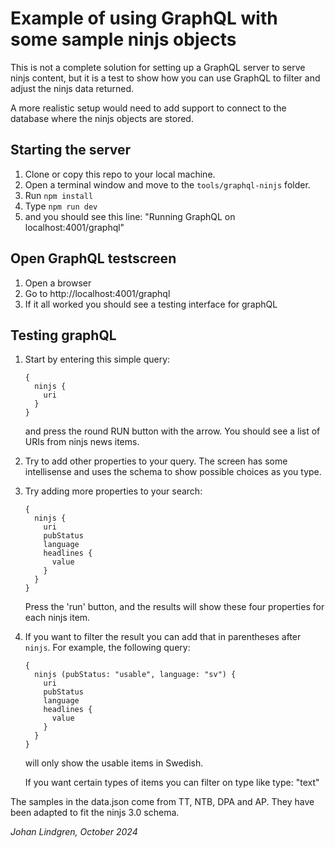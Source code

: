 # Example of using GraphQL with some sample ninjs objects

This is not a complete solution for setting up a GraphQL server to serve ninjs
content, but it is a test to show how you can use GraphQL to filter and adjust
the ninjs data returned.

A more realistic setup would need to add support to connect to the database
where the ninjs objects are stored.

## Starting the server

1) Clone or copy this repo to your local machine.
2) Open a terminal window and move to the `tools/graphql-ninjs` folder.
3) Run `npm install`
4) Type `npm run dev`
5) and you should see this line: "Running GraphQL on localhost:4001/graphql"

## Open GraphQL testscreen

1) Open a browser
2) Go to http://localhost:4001/graphql
3) If it all worked you should see a testing interface for graphQL

## Testing graphQL
1) Start by entering this simple query:
    ```
    {
      ninjs {
        uri
      }
    }
    ```
    and press the round RUN button with the arrow. You should see a list of URIs
    from ninjs news items.
2) Try to add other properties to your query. The screen has some intellisense
    and uses the schema to show possible choices as you type.
3) Try adding more properties to your search:
    ```
    {
      ninjs {
        uri
        pubStatus
        language
        headlines {
          value
        }
      }
    }
    ```
    Press the 'run' button, and the results will show these four properties for
    each ninjs item.

4) If you want to filter the result you can add that in parentheses after `ninjs`.
    For example, the following query:

    ```
    {
      ninjs (pubStatus: "usable", language: "sv") {
        uri
        pubStatus
        language
        headlines {
          value
        }
      }
    }
    ```

    will only show the usable items in Swedish.
	
	If you want certain types of items you can filter on type like type: "text"

The samples in the data.json come from TT, NTB, DPA and AP. They have been adapted to fit the ninjs 3.0 schema. 

_Johan Lindgren, October 2024_
